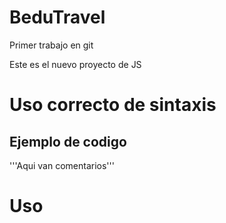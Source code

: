 # BeduTravel
Primer trabajo en git

Este es el nuevo proyecto de JS

# Uso correcto de sintaxis
## Ejemplo de codigo
'''Aqui van comentarios'''
# Uso 
